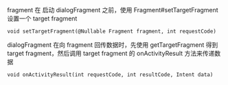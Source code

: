 fragment 在 启动 dialogFragment 之前，使用 Fragment#setTargetFragment 设置一个 target fragment

`void setTargetFragment(@Nullable Fragment fragment, int requestCode)`

dialogFragment 在向 fragment 回传数据时，先使用 getTargetFragment 得到 target fragment，然后调用 target fragment 的 onActivityResult 方法来传递数据

`void onActivityResult(int requestCode, int resultCode, Intent data)`